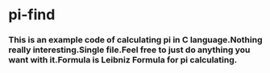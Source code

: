 # pi-find
### This is an example code of calculating pi in C language.Nothing really interesting.Single file.Feel free to just do anything you want with it.Formula is Leibniz Formula for pi calculating.
